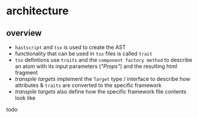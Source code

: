 # architecture

## overview
- `hastscript` and `tsx` is used to create the AST
- functionality that can be used in `tsx` files is called `trait`
- `tsx` defintions use `traits` and the `component factory method` to describe an atom with its input parameters (*"Props"*) and the resulting html fragment
- *transpile targets* implement the `Target` type / interface to describe how attributes & `traits` are converted to the specific framework
- *transpile targets* also define how the specific framework file contents look like

todo
